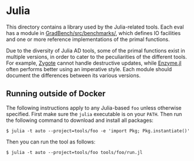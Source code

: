 # Julia

This directory contains a library used by the Julia-related tools. Each eval has
a module in [GradBench/src/benchmarks/](GradBench/src/benchmarks/), which
defines IO facilities and one or more reference implementations of the primal
functions.

Due to the diversity of Julia AD tools, some of the primal functions exist in
multiple versions, in order to cater to the peculiarities of the different
tools. For example, [Zygote][] cannot handle destructive updates, while
[Enzyme.jl][] often performs better using an imperative style. Each module
should document the differences between its various versions.

## Running outside of Docker

The following instructions apply to any Julia-based `foo` unless otherwise
specified. First make sure the `julia` executable is on your `PATH`. Then run
the following command to download and install all packages:

```
$ julia -t auto --project=tools/foo -e 'import Pkg; Pkg.instantiate()'
```

Then you can run the tool as follows:

```
$ julia -t auto --project=tools/foo tools/foo/run.jl
```


[Zygote]: /tools/zygote
[Enzyme.jl]: /tools/enzyme-jl
